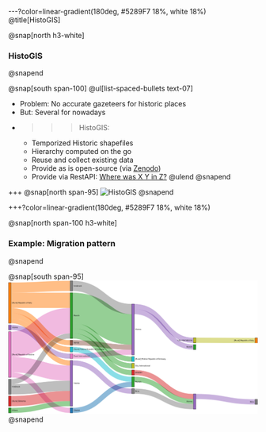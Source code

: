 ---?color=linear-gradient(180deg, #5289F7 18%, white 18%)
@title[HistoGIS]

@snap[north h3-white]
### HistoGIS
@snapend

@snap[south span-100]
@ul[list-spaced-bullets text-07]
- Problem: No accurate gazeteers for historic places
- But: Several for nowadays
- >>> HistoGIS:
	+ Temporized Historic shapefiles
	+ Hierarchy computed on the go
	+ Reuse and collect existing data
	+ Provide as is open-source (via [Zenodo](https://zenodo.org/record/2615387#.XOr59nVfiw4))
	+ Provide via RestAPI: [Where was X Y in Z?](https://histogis.acdh.oeaw.ac.at/shapes/where-was/)
@ulend
@snapend

+++
@snap[north span-95]
![HistoGIS](images/screenshot_histogis_small.png)
@snapend

+++?color=linear-gradient(180deg, #5289F7 18%, white 18%)

@snap[north span-100 h3-white]
### Example: Migration pattern
@snapend

@snap[south span-95]
![Sankey migration patterns, Artists from Tyrol](images/sankey_artists_tirol_birth_and_death_v1.png)
@snapend
